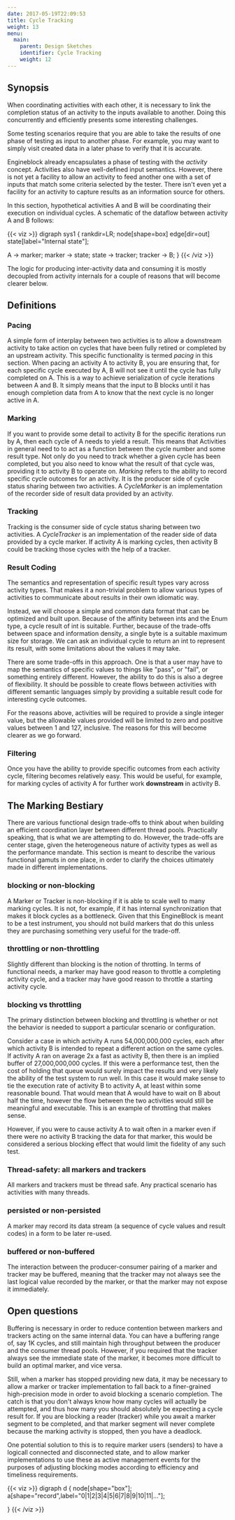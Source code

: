```yaml
---
date: 2017-05-19T22:09:53
title: Cycle Tracking
weight: 13
menu:
  main:
    parent: Design Sketches
    identifier: Cycle Tracking
    weight: 12
---
```


## Synopsis

When coordinating activities with each other, it is necessary to link the
completion status of an activity to the inputs available to another. Doing this
concurrently and efficiently presents some interesting challenges.

Some testing scenarios require that you are able to take the results of
one phase of testing as input to another phase. For example, you may want
to simply visit created data in a later phase to verify that it is accurate.

Engineblock already encapsulates a phase of testing with the *activity* concept.
Activities also have well-defined input semantics. However, there is not yet
a facility to allow an activity to feed another one with a set of inputs
that match some criteria selected by the tester. There isn't even yet a
facility for an activity to capture results as an information source for others.

In this section, hypothetical activities A and B will be coordinating
their execution on individual cycles. A schematic of the dataflow between activity A and B follows:

{{< viz >}}
digraph sys1 {
 rankdir=LR;
 node[shape=box]
 edge[dir=out]
 state[label="Internal state"];
 
 A -> marker;
 marker -> state;
 state -> tracker;
 tracker -> B;
}
{{< /viz >}}

The logic for producing inter-activity data and consuming it is mostly decoupled
from activity internals for a couple of reasons that will become clearer below.

## Definitions

### Pacing

A simple form of interplay between two activities is to allow a downstream
activity to take action on cycles that have been fully retired or completed by
an upstream activity. This specific functionality is termed *pacing* in this
section. When pacing an activity A to activity B, you are ensuring that, for
each specific cycle executed by A, B will not see it until the cycle has fully
completed on A. This is a way to achieve serialization of cycle iterations
between A and B. It simply means that the input to B blocks until it has enough
completion data from A to know that the next cycle is no longer active in A.

### Marking

If you want to provide some detail to activity B for the specific iterations run
by A, then each cycle of A needs to yield a result. This means that Activities
in general need to to act as a function between the cycle number and some result
type. Not only do you need to track whether a given cycle has been completed,
but you also need to know what the result of that cycle was, providing it to
activity B to operate on. *Marking* refers to the ability to record specific
cycle outcomes for an activity. It is the producer side of cycle status sharing
between two activities. A *CycleMarker* is an implementation of the recorder
side of result data provided by an activity.

### Tracking

Tracking is the consumer side of cycle status sharing between two activities. A
*CycleTracker* is an implementation of the reader side of data provided by a
cycle marker. If activity A is marking cycles, then activity B could be tracking
those cycles with the help of a tracker.

### Result Coding

The semantics and representation of specific result types vary across
activity types. That makes it a non-trivial problem to allow various types of
activities to communicate about results in their own idiomatic way.

Instead, we will choose a simple and common data format that can be optimized
and built upon. Because of the affinity between ints and the Enum type, 
a cycle result of int is suitable. Further, because of the trade-offs between
space and information density, a single byte is a suitable maximum size for
storage. We can ask an individual cycle to return an int to represent its 
result, with some limitations about the values it may take.

There are some trade-offs in this approach. One is that a user may have to map
the semantics of specific values to things like "pass", or "fail", or something
entirely different. However, the ability to do this is also a degree of
flexibility. It should be possible to create flows between activities with
different semantic languages simply by providing a suitable result code for
interesting cycle outcomes.
 
For the reasons above, activities will be required to provide a single integer
value, but the allowable values provided will be limited to zero and positive
values between 1 and 127, inclusive. The reasons for this will become clearer as
we go forward.

### Filtering

Once you have the ability to provide specific outcomes from each activity cycle,
filtering becomes relatively easy. This would be useful, for example, for
marking cycles of activity A for further work **downstream** in activity B.

## The Marking Bestiary

There are various functional design trade-offs to think about when building an
efficient coordination layer between different thread pools. Practically
speaking, that is what we are attempting to do. However, the trade-offs are
center stage, given the heterogeneous nature of activity types as well as the
performance mandate. This section is meant to describe the various functional
gamuts in one place, in order to clarify the choices ultimately made in
different implementations.

### blocking or non-blocking

A Marker or Tracker is non-blocking if it is able to scale well to many marking
cycles. It is not, for example, if it has internal synchronization that makes it
block cycles as a bottleneck. Given that this EngineBlock is meant to be a test
instrument, you should not build markers that do this unless they are purchasing
something very useful for the trade-off.

### throttling or non-throttling

Slightly different than blocking is the notion of throtting. In terms of functional
needs, a marker may have good reason to throttle a completing activity cycle, and
a tracker may have good reason to throttle a starting activity cycle. 

### blocking vs throttling

The primary distinction between blocking and throttling is whether or not the
behavior is needed to support a particular scenario or configuration.

Consider a case in which activity A runs 54,000,000,000 cycles, each after which
activity B is intended to repeat a different action on the same cycles. If
activity A ran on average 2x a fast as activity B, then there is an implied
buffer of 27,000,000,000 cycles. If this were a performance test, then the cost
of holding that queue would surely impact the results and very likely the
ability of the test system to run well. In this case it would make sense to tie
the execution rate of activity B to activity A, at least within some reasonable
bound. That would mean that A would have to wait on B about half the time,
however the flow between the two activities would still be meaningful and
executable. This is an example of throttling that makes sense.

However, if you were to cause activity A to wait often in a marker even if there
were no activity B tracking the data for that marker, this would be considered a
serious blocking effect that would limit the fidelity of any such test.

### Thread-safety: all markers and trackers

All markers and trackers must be thread safe. Any practical scenario has
activities with many threads.

### persisted or non-persisted

A marker may record its data stream (a sequence of cycle values and result codes)
in a form to be later re-used.

### buffered or non-buffered

The interaction between the producer-consumer pairing of a marker and tracker
may be buffered, meaning that the tracker may not always see the last logical
value recorded by the marker, or that the marker may not expose it immediately.


## Open questions

Buffering is necessary in order to reduce contention between markers and
trackers acting on the same internal data. You can have a buffering range of,
say 1K cycles, and still maintain high throughput between the producer and the
consumer thread pools. However, if you required that the tracker always see
the immediate state of the marker, it becomes more difficult to build an optimal
marker, and vice versa.

Still, when a marker has stopped providing new data, it may be necessary to
allow a marker or tracker implementation to fall back to a finer-grained
high-precision mode in order to avoid blocking a scenario completion. The catch
is that you don't always know how many cycles will actually be attempted, and
thus how many you should absolutely be expecting a cycle result for. If you are
blocking a reader (tracker) while you await a marker segment to be completed,
and that marker segment will never complete because the marking activity is
stopped, then you have a deadlock.

One potential solution to this is to require marker users (senders) to have a
logicall connected and disconnected state, and to allow marker implementations
to use these as active management events for the purposes of adjusting blocking
modes according to efficiency and timeliness requirements.

{{< viz >}}
digraph d {
 node[shape="box"];
a[shape="record",label="0|1|2|3|4|5|6|7|8|9|10|11|..."];
    
}
{{< /viz >}}